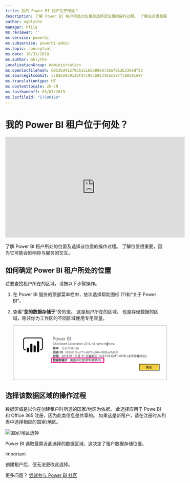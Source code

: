 ```yaml
---
title: 我的 Power BI 租户位于何处？
description: 了解 Power BI 租户所处的位置及选择该位置的操作过程。 了解这点很重要，因为这会影响到你与该服务的交互。
author: mgblythe
manager: kfile
ms.reviewer: ''
ms.service: powerbi
ms.subservice: powerbi-admin
ms.topic: conceptual
ms.date: 10/31/2018
ms.author: mblythe
LocalizationGroup: Administration
ms.openlocfilehash: 08536d412796b1516b689ed728af0126330edf93
ms.sourcegitcommit: 378265939126fd7c96cb9334dac587fc80291e97
ms.translationtype: HT
ms.contentlocale: zh-CN
ms.lasthandoff: 03/07/2019
ms.locfileid: "57580120"
---
```

# <a name="where-is-my-power-bi-tenant-located"></a>我的 Power BI 租户位于何处？

<iframe width="560" height="315" src="https://www.youtube.com/embed/0fOxaHJPvdM?showinfo=0" frameborder="0" allowfullscreen></iframe>

了解 Power BI 租户所处的位置及选择该位置的操作过程。 了解位置很重要，因为它可能会影响你与服务的交互。

## <a name="how-to-determine-where-your-power-bi-tenant-is-located"></a>如何确定 Power BI 租户所处的位置

若要查找租户所在的区域，请按以下步骤操作。

1. 在 Power BI 服务的顶部菜单栏中，依次选择帮助图标 (?)和“关于 Power BI”。

1. 查看“**您的数据存储于**”旁的值。 这是租户所在的区域。 也是存储数据的区域，除非你为工作区的不同区域使用专用容量。

    ![数据区域](media/service-admin-where-is-my-tenant-located/power-bi-data-region.png)

## <a name="how-the-data-region-is-selected"></a>选择该数据区域的操作过程

数据区域是以你在创建租户时所选的国家/地区为依据。 此选择应用于 Powe BI 和 Office 365 注册，因为此类信息是共享的。 如果这是新租户，请在注册时从列表中选择相应的国家/地区。

![国家/地区选择](media/service-admin-where-is-my-tenant-located/sign-up-country-selection.png)

Power BI 选取最靠近此选择的数据区域，这决定了租户数据存储位置。

> [!IMPORTANT]
> 创建租户后，便无法更改此选择。

更多问题？ [尝试参与 Power BI 社区](http://community.powerbi.com/)

